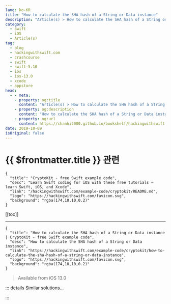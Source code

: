 ```yaml
---
lang: ko-KR
title: "How to calculate the SHA hash of a String or Data instance"
description: "Article(s) > How to calculate the SHA hash of a String or Data instance"
category:
  - Swift
  - iOS
  - Article(s)
tag: 
  - blog
  - hackingwithswift.com
  - crashcourse
  - swift
  - swift-5.10
  - ios
  - ios-13.0
  - xcode
  - appstore
head:
  - - meta:
    - property: og:title
      content: "Article(s) > How to calculate the SHA hash of a String or Data instance"
    - property: og:description
      content: "How to calculate the SHA hash of a String or Data instance"
    - property: og:url
      content: https://chanhi2000.github.io/bookshelf/hackingwithswift.com/example-code/cryptokit/how-to-calculate-the-sha-hash-of-a-string-or-data-instance.html
date: 2019-10-09
isOriginal: false
---
```


# {{ $frontmatter.title }} 관련

```component VPCard
{
  "title": "CryptoKit - free Swift example code",
  "desc": "Learn Swift coding for iOS with these free tutorials – learn Swift, iOS, and Xcode",
  "link": "/hackingwithswift.com/example-code/cryptokit/README.md",
  "logo": "https://hackingwithswift.com/favicon.svg",
  "background": "rgba(174,10,10,0.2)"
}
```

[[toc]]

---

```component VPCard
{
  "title": "How to calculate the SHA hash of a String or Data instance | CryptoKit - free Swift example code",
  "desc": "How to calculate the SHA hash of a String or Data instance",
  "link": "https://hackingwithswift.com/example-code/cryptokit/how-to-calculate-the-sha-hash-of-a-string-or-data-instance",
  "logo": "https://hackingwithswift.com/favicon.svg",
  "background": "rgba(174,10,10,0.2)"
}
```

> Available from iOS 13.0

<!-- TODO: 작성 -->

<!-- 
iOS 13 introduced a new framework called CryptoKit, which adds important cryptographic functionality such as encryption and hashing.

If you want to calculate the hash value of a string you need to convert it to an instance of `Data` like this:

```swift
let inputString = "Hello, world!"
let inputData = Data(inputString.utf8)
```

You then call the `hash(data:)` method of whichever kind of hash you want: SHA-256, SHA-384, or SHA-512. For example, if you wanted to calculate the SHA-256 hash of your data you’d use this:

```swift
let hashed = SHA256.hash(data: inputData)
```

Finally, you can print out the textual representation of the hash – what we’d considered the user-facing hash string itself – like this:

```swift
print(hashed.description)
```

Obviously if you have an instance of `Data` you want to hash, you can put that directly into `SHA256.hash(data:)`.

If you want to get the *string* of your hash, you should convert using the `String(format:)` initializer, like this:

```swift
let hashString = hashed.compactMap { String(format: "%02x", $0) }.joined()
```

-->

::: details Similar solutions…

<!--
/example-code/language/how-to-create-hash-values-from-objects-using-hasher">How to create hash values from objects using Hasher 
/example-code/strings/how-to-calculate-the-rot13-of-a-string">How to calculate the ROT13 of a string 
/example-code/language/how-to-fix-argument-of-selector-refers-to-instance-method-that-is-not-exposed-to-objective-c">How to fix “argument of #selector refers to instance method that is not exposed to Objective-C” 
/example-code/core-graphics/how-to-calculate-the-point-where-two-lines-intersect">How to calculate the point where two lines intersect 
/example-code/core-graphics/how-to-calculate-the-distance-between-two-cgpoints">How to calculate the distance between two CGPoints</a>
-->

:::

